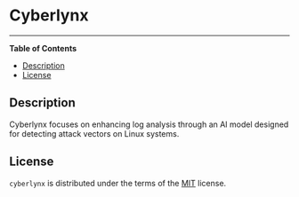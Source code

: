 # Cyberlynx

-----

**Table of Contents**

- [Description](#description)
- [License](#license)

## Description

Cyberlynx focuses on enhancing log analysis through an AI model designed for detecting attack vectors on Linux systems.

## License

`cyberlynx` is distributed under the terms of the [MIT](https://spdx.org/licenses/MIT.html) license.

